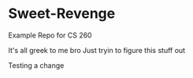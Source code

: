 # Sweet-Revenge
Example Repo for CS 260


It's all greek to me bro
Just tryin to figure this stuff out

Testing a change
